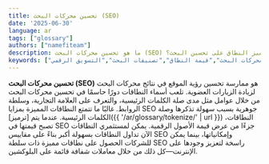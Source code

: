 ```yaml
---
title: تحسين محركات البحث (SEO)
date: '2025-06-30'
language: ar
tags: ["glossary"]
authors: ["namefiteam"]
description: ما هو تحسين محركات البحث (SEO) وكيف يؤثر ترميز النطاق على تحسين البحث؟
keywords: ["تحسين محركات البحث","تحسين محركات البحث","قيمة النطاق","تصنيفات البحث","التسويق الرقمي"]
---
```


**تحسين محركات البحث (SEO)** هو ممارسة تحسين رؤية الموقع في نتائج محركات البحث لزيادة الزيارات العضوية. تلعب أسماء النطاقات دورًا حاسمًا في تحسين محركات البحث من خلال عوامل مثل مدى صلة الكلمات الرئيسية، والتعرف على العلامة التجارية، وسلطة الروابط. غالبًا ما تتمتع النطاقات المميزة بمزايا SEO جوهرية بسبب سهولة تذكرها وصلة الكلمات الرئيسية. عندما يتم [ترميز]({{ '/ar/glossary/tokenize/' | url }}) النطاقات، تصبح قيمتها في SEO جزءًا من عرض قيمة الأصول الرقمية. يمكن لمستثمري النطاقات الآن تداول النطاقات بسهولة أكبر بناءً على مقاييس SEO وإمكانياتها، بينما يمكن للشركات الحصول على نطاقات مميزة ذات سلطة SEO راسخة لتعزيز وجودها على الإنترنت—كل ذلك من خلال معاملات شفافة قائمة على البلوكشين.